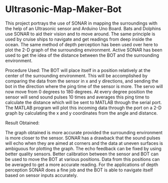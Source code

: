 # Ultrasonic-Map-Maker-Bot
This project portrays the use of SONAR in mapping the surroundings with the help of an Ultrasonic sensor and Arduino Uno Board. Bats and Dolphins use SONAR to aid their vision and to move around. The same principle is used by cruise ships to navigate and get readings from deep inside the ocean. The same method of depth perception has been used over here to plot the 2-D graph of the surrounding environment. Active SONAR has been used to get the idea of the distance between the BOT and the surrounding environment.

Procedure Used:
The BOT will place itself in a position relatively at the center of the surrounding environment. This will be accomplished by comparing the data from the sensor in x and y directions, and sending the bot in the direction where the ping time of the sensor is more.
The servo will now move from 0 degrees to 180 degrees. At every degree position the sensor will send sound pulses 10 times and averages this ping time to calculate the distance which will be sent to MATLAB through the serial port.
The MATLAB program will plot this incoming data through the port on a 2-D graph by calculating the x and y coordinates from the angle and distance.

Result Obtained:

The graph obtained is more accurate provided the surrounding environment is more closer to the sensor. SONAR has a drawback that the sound pulses will echo when they are aimed at corners and the data at uneven surfaces is ambiguous for plotting the graph. The echo feedback can be fixed by using better quality sensors. Better calibration between the sensor and BOT can be used to move the BOT at various positions. Data from this positions can be averaged to get a more accurate reading. For the applications of depth perception SONAR does a fine job and the BOT is able to navigate itself based on sensor inputs accurately.


